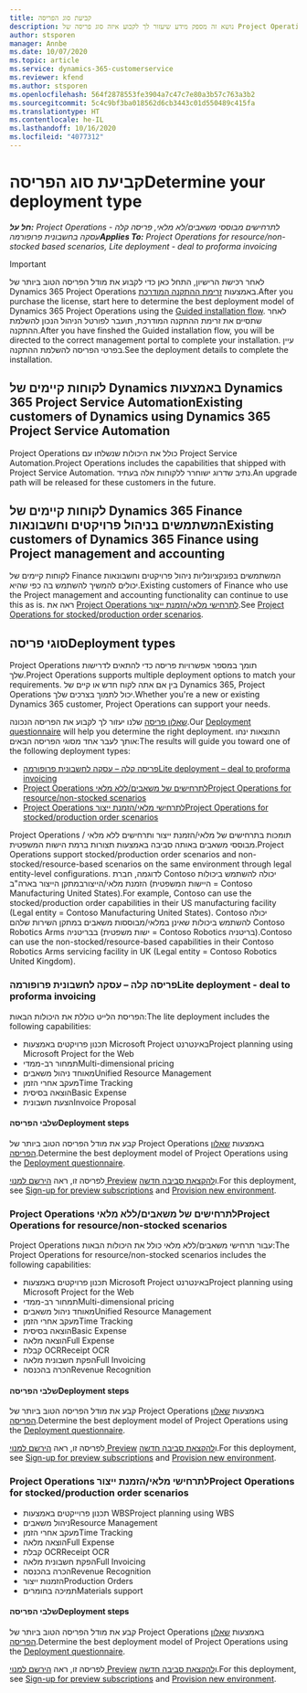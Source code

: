 ```yaml
---
title: קביעת סוג הפריסה
description: נושא זה מספק מידע שיעזור לך לקבוע איזה סוג פריסה של Project Operations מתאים לחברה שלך.
author: stsporen
manager: Annbe
ms.date: 10/07/2020
ms.topic: article
ms.service: dynamics-365-customerservice
ms.reviewer: kfend
ms.author: stsporen
ms.openlocfilehash: 564f2878553fe3904a7c47c7e80a3b57c763a3b2
ms.sourcegitcommit: 5c4c9bf3ba018562d6cb3443c01d550489c415fa
ms.translationtype: HT
ms.contentlocale: he-IL
ms.lasthandoff: 10/16/2020
ms.locfileid: "4077312"
---
```

# <a name="determine-your-deployment-type"></a><span data-ttu-id="1ad1e-103">קביעת סוג הפריסה</span><span class="sxs-lookup"><span data-stu-id="1ad1e-103">Determine your deployment type</span></span>

<span data-ttu-id="1ad1e-104">_**חל על:** Project Operations לתרחישים מבוססי משאבים/לא מלאי, פריסה קלה - עסקה בחשבונית פרופורמה_</span><span class="sxs-lookup"><span data-stu-id="1ad1e-104">_**Applies To:** Project Operations for resource/non-stocked based scenarios, Lite deployment - deal to proforma invoicing_</span></span>

> [!IMPORTANT]
> <span data-ttu-id="1ad1e-105">לאחר רכישת הרישיון, התחל כאן כדי לקבוע את מודל הפריסה הטוב ביותר של Dynamics 365 Project Operations באמצעות [זרימת ההתקנה המודרכת](https://aka.ms/provisionprojectoperations).</span><span class="sxs-lookup"><span data-stu-id="1ad1e-105">After you purchase the license, start here to determine the best deployment model of Dynamics 365 Project Operations using the [Guided installation flow](https://aka.ms/provisionprojectoperations).</span></span>
> <span data-ttu-id="1ad1e-106">לאחר שתסיים את זרימת ההתקנה המודרכת, תועבר לפורטל הניהול הנכון להשלמת ההתקנה.</span><span class="sxs-lookup"><span data-stu-id="1ad1e-106">After you have finshed the Guided installation flow, you will be directed to the correct management portal to complete your installation.</span></span> <span data-ttu-id="1ad1e-107">עיין בפרטי הפריסה להשלמת ההתקנה.</span><span class="sxs-lookup"><span data-stu-id="1ad1e-107">See the deployment details to complete the installation.</span></span>


## <a name="existing-customers-of-dynamics-using-dynamics-365-project-service-automation"></a><span data-ttu-id="1ad1e-108">לקוחות קיימים של Dynamics באמצעות Dynamics 365 Project Service Automation</span><span class="sxs-lookup"><span data-stu-id="1ad1e-108">Existing customers of Dynamics using Dynamics 365 Project Service Automation</span></span>
<span data-ttu-id="1ad1e-109">Project Operations כולל את היכולות שנשלחו עם Project Service Automation.</span><span class="sxs-lookup"><span data-stu-id="1ad1e-109">Project Operations includes the capabilities that shipped with Project Service Automation.</span></span> <span data-ttu-id="1ad1e-110">נתיב שדרוג ישוחרר ללקוחות אלה בעתיד.</span><span class="sxs-lookup"><span data-stu-id="1ad1e-110">An upgrade path will be released for these customers in the future.</span></span>

## <a name="existing-customers-of-dynamics-365-finance-using-project-management-and-accounting"></a><span data-ttu-id="1ad1e-111">לקוחות קיימים של Dynamics 365 Finance המשתמשים בניהול פרויקטים וחשבונאות</span><span class="sxs-lookup"><span data-stu-id="1ad1e-111">Existing customers of Dynamics 365 Finance using Project management and accounting</span></span> 

<span data-ttu-id="1ad1e-112">לקוחות קיימים של Finance המשתמשים בפונקציונליות ניהול פרויקטים וחשבונאות יכולים להמשיך להשתמש בה כפי שהיא.</span><span class="sxs-lookup"><span data-stu-id="1ad1e-112">Existing customers of Finance who use the Project management and accounting functionality can continue to use this as is.</span></span> <span data-ttu-id="1ad1e-113">ראה את [Project Operations לתרחישי מלאי/הזמנת ייצור](#pma).</span><span class="sxs-lookup"><span data-stu-id="1ad1e-113">See [Project Operations for stocked/production order scenarios](#pma).</span></span>


## <a name="deployment-types"></a><span data-ttu-id="1ad1e-114">סוגי פריסה</span><span class="sxs-lookup"><span data-stu-id="1ad1e-114">Deployment types</span></span>
<span data-ttu-id="1ad1e-115">Project Operations תומך במספר אפשרויות פריסה כדי להתאים לדרישות שלך.</span><span class="sxs-lookup"><span data-stu-id="1ad1e-115">Project Operations supports multiple deployment options to match your requirements.</span></span> <span data-ttu-id="1ad1e-116">בין אם אתה לקוח חדש או קיים של Dynamics 365, ‏Project Operations יכול לתמוך בצרכים שלך.</span><span class="sxs-lookup"><span data-stu-id="1ad1e-116">Whether you're a new or existing Dynamics 365 customer, Project Operations can support your needs.</span></span>

<span data-ttu-id="1ad1e-117">[שאלון פריסה](https://aka.ms/provisionprojectoperations) שלנו יעזור לך לקבוע את הפריסה הנכונה.</span><span class="sxs-lookup"><span data-stu-id="1ad1e-117">Our [Deployment questionnaire](https://aka.ms/provisionprojectoperations) will help you determine the right deployment.</span></span> <span data-ttu-id="1ad1e-118">התוצאות ינחו אותך לעבר אחד מסוגי הפריסה הבאים:</span><span class="sxs-lookup"><span data-stu-id="1ad1e-118">The results will guide you toward one of the following deployment types:</span></span>

- [<span data-ttu-id="1ad1e-119">פריסה קלה – עסקה לחשבונית פרופורמה</span><span class="sxs-lookup"><span data-stu-id="1ad1e-119">Lite deployment – deal to proforma invoicing</span></span>](#lite)
- [<span data-ttu-id="1ad1e-120">Project Operations לתרחישים של משאבים/ללא מלאי</span><span class="sxs-lookup"><span data-stu-id="1ad1e-120">Project Operations for resource/non-stocked scenarios</span></span>](#integrated)
- [<span data-ttu-id="1ad1e-121">Project Operations לתרחישי מלאי/הזמנת ייצור</span><span class="sxs-lookup"><span data-stu-id="1ad1e-121">Project Operations for stocked/production order scenarios</span></span>](#pma)

<span data-ttu-id="1ad1e-122">Project Operations תומכות בתרחישים של מלאי/הזמנת ייצור ותרחישים ללא מלאי / מבוססי משאבים באותה סביבה באמצעות תצורות ברמת הישות המשפטית.</span><span class="sxs-lookup"><span data-stu-id="1ad1e-122">Project Operations support stocked/production order scenarios and non-stocked/resource-based scenarios on the same environment through legal entity-level configurations.</span></span> <span data-ttu-id="1ad1e-123">לדוגמה, חברת Contoso יכולה להשתמש ביכולות הזמנת מלאי/הייצורבמתקן הייצור בארה"ב (היישות המשפטית = Contoso Manufacturing United States).</span><span class="sxs-lookup"><span data-stu-id="1ad1e-123">For example, Contoso can use the stocked/production order capabilities in their US manufacturing facility (Legal entity = Contoso Manufacturing United States).</span></span> <span data-ttu-id="1ad1e-124">Contoso יכולה להשתמש ביכולות שאינן במלאי/מבוססות משאבים במתקן השירות שלהם Contoso Robotics Arms בבריטניה (ישות משפטית = Contoso Robotics בריטניה).</span><span class="sxs-lookup"><span data-stu-id="1ad1e-124">Contoso can use the non-stocked/resource-based capabilities in their Contoso Robotics Arms servicing facility in UK (Legal entity = Contoso Robotics United Kingdom).</span></span>

### <a name="lite-deployment---deal-to-proforma-invoicing"></a><a  name="lite"></a><span data-ttu-id="1ad1e-125">פריסה קלה – עסקה לחשבונית פרופורמה</span><span class="sxs-lookup"><span data-stu-id="1ad1e-125">Lite deployment - deal to proforma invoicing</span></span>

<span data-ttu-id="1ad1e-126">הפריסת הלייט כוללת את היכולות הבאות:</span><span class="sxs-lookup"><span data-stu-id="1ad1e-126">The lite deployment includes the following capabilities:</span></span>

- <span data-ttu-id="1ad1e-127">תכנון פרויקטים באמצעות Microsoft Project באינטרנט</span><span class="sxs-lookup"><span data-stu-id="1ad1e-127">Project planning using Microsoft Project for the Web</span></span>
- <span data-ttu-id="1ad1e-128">תמחור רב-ממדי</span><span class="sxs-lookup"><span data-stu-id="1ad1e-128">Multi-dimensional pricing</span></span>
- <span data-ttu-id="1ad1e-129">מאוחד ניהול משאבים</span><span class="sxs-lookup"><span data-stu-id="1ad1e-129">Unified Resource Management</span></span>
- <span data-ttu-id="1ad1e-130">מעקב אחרי הזמן</span><span class="sxs-lookup"><span data-stu-id="1ad1e-130">Time Tracking</span></span>
- <span data-ttu-id="1ad1e-131">הוצאה בסיסית</span><span class="sxs-lookup"><span data-stu-id="1ad1e-131">Basic Expense</span></span>
- <span data-ttu-id="1ad1e-132">הצעת חשבונית</span><span class="sxs-lookup"><span data-stu-id="1ad1e-132">Invoice Proposal</span></span>

#### <a name="deployment-steps"></a><span data-ttu-id="1ad1e-133">שלבי הפריסה</span><span class="sxs-lookup"><span data-stu-id="1ad1e-133">Deployment steps</span></span>
<span data-ttu-id="1ad1e-134">קבע את מודל הפריסה הטוב ביותר של Project Operations באמצעות [שאלון הפריסה](https://aka.ms/provisionprojectoperations).</span><span class="sxs-lookup"><span data-stu-id="1ad1e-134">Determine the best deployment model of Project Operations using the [Deployment questionnaire](https://aka.ms/provisionprojectoperations).</span></span>

<span data-ttu-id="1ad1e-135">לפריסה זו, ראה [הירשם למנוי Preview](lite-preview-subscription-sign-up.md) ו[להקצאת סביבה חדשה](lite-deployment.md).</span><span class="sxs-lookup"><span data-stu-id="1ad1e-135">For this deployment, see [Sign-up for preview subscriptions](lite-preview-subscription-sign-up.md) and [Provision new environment](lite-deployment.md).</span></span> 


### <a name="project-operations-for-resourcenon-stocked-scenarios"></a><a name="integrated"></a><span data-ttu-id="1ad1e-136">Project Operations לתרחישים של משאבים/ללא מלאי</span><span class="sxs-lookup"><span data-stu-id="1ad1e-136">Project Operations for resource/non-stocked scenarios</span></span>
<span data-ttu-id="1ad1e-137">Project Operations עבור תרחישי משאבים/ללא מלאי כולל את היכולות הבאות:</span><span class="sxs-lookup"><span data-stu-id="1ad1e-137">The Project Operations for resource/non-stocked scenarios includes the following capabilities:</span></span>
  
- <span data-ttu-id="1ad1e-138">תכנון פרויקטים באמצעות Microsoft Project באינטרנט</span><span class="sxs-lookup"><span data-stu-id="1ad1e-138">Project planning using Microsoft Project for the Web</span></span>
- <span data-ttu-id="1ad1e-139">תמחור רב-ממדי</span><span class="sxs-lookup"><span data-stu-id="1ad1e-139">Multi-dimensional pricing</span></span>
- <span data-ttu-id="1ad1e-140">מאוחד ניהול משאבים</span><span class="sxs-lookup"><span data-stu-id="1ad1e-140">Unified Resource Management</span></span>
- <span data-ttu-id="1ad1e-141">מעקב אחרי הזמן</span><span class="sxs-lookup"><span data-stu-id="1ad1e-141">Time Tracking</span></span>
- <span data-ttu-id="1ad1e-142">הוצאה בסיסית</span><span class="sxs-lookup"><span data-stu-id="1ad1e-142">Basic Expense</span></span>
- <span data-ttu-id="1ad1e-143">הוצאה מלאה</span><span class="sxs-lookup"><span data-stu-id="1ad1e-143">Full Expense</span></span>
- <span data-ttu-id="1ad1e-144">קבלת OCR</span><span class="sxs-lookup"><span data-stu-id="1ad1e-144">Receipt OCR</span></span>
- <span data-ttu-id="1ad1e-145">הפקת חשבונית מלאה</span><span class="sxs-lookup"><span data-stu-id="1ad1e-145">Full Invoicing</span></span>
- <span data-ttu-id="1ad1e-146">הכרה בהכנסה</span><span class="sxs-lookup"><span data-stu-id="1ad1e-146">Revenue Recognition</span></span>

#### <a name="deployment-steps"></a><span data-ttu-id="1ad1e-147">שלבי הפריסה</span><span class="sxs-lookup"><span data-stu-id="1ad1e-147">Deployment steps</span></span>
<span data-ttu-id="1ad1e-148">קבע את מודל הפריסה הטוב ביותר של Project Operations באמצעות [שאלון הפריסה](https://aka.ms/provisionprojectoperations).</span><span class="sxs-lookup"><span data-stu-id="1ad1e-148">Determine the best deployment model of Project Operations using the [Deployment questionnaire](https://aka.ms/provisionprojectoperations).</span></span>

<span data-ttu-id="1ad1e-149">לפריסה זו, ראה [הירשם למנוי Preview](resource-sign-up-preview-subscription.md) ו[להקצאת סביבה חדשה](resource-provision-new-environment.md).</span><span class="sxs-lookup"><span data-stu-id="1ad1e-149">For this deployment, see [Sign-up for preview subscriptions](resource-sign-up-preview-subscription.md) and [Provision new environment](resource-provision-new-environment.md).</span></span> 


### <a name="project-operations-for-stockedproduction-order-scenarios"></a><a name="pma"></a><span data-ttu-id="1ad1e-150">Project Operations לתרחישי מלאי/הזמנת ייצור</span><span class="sxs-lookup"><span data-stu-id="1ad1e-150">Project Operations for stocked/production order scenarios</span></span>

- <span data-ttu-id="1ad1e-151">תכנון פרוייקטים באמצעות WBS</span><span class="sxs-lookup"><span data-stu-id="1ad1e-151">Project planning using WBS</span></span>
- <span data-ttu-id="1ad1e-152">ניהול משאבים</span><span class="sxs-lookup"><span data-stu-id="1ad1e-152">Resource Management</span></span>
- <span data-ttu-id="1ad1e-153">מעקב אחרי הזמן</span><span class="sxs-lookup"><span data-stu-id="1ad1e-153">Time Tracking</span></span>
- <span data-ttu-id="1ad1e-154">הוצאה מלאה</span><span class="sxs-lookup"><span data-stu-id="1ad1e-154">Full Expense</span></span>
- <span data-ttu-id="1ad1e-155">קבלת OCR</span><span class="sxs-lookup"><span data-stu-id="1ad1e-155">Receipt OCR</span></span>
- <span data-ttu-id="1ad1e-156">הפקת חשבונית מלאה</span><span class="sxs-lookup"><span data-stu-id="1ad1e-156">Full Invoicing</span></span>
- <span data-ttu-id="1ad1e-157">הכרה בהכנסה</span><span class="sxs-lookup"><span data-stu-id="1ad1e-157">Revenue Recognition</span></span>
- <span data-ttu-id="1ad1e-158">הזמנות ייצור</span><span class="sxs-lookup"><span data-stu-id="1ad1e-158">Production Orders</span></span>
- <span data-ttu-id="1ad1e-159">תמיכה בחומרים</span><span class="sxs-lookup"><span data-stu-id="1ad1e-159">Materials support</span></span>

#### <a name="deployment-steps"></a><span data-ttu-id="1ad1e-160">שלבי הפריסה</span><span class="sxs-lookup"><span data-stu-id="1ad1e-160">Deployment steps</span></span>
<span data-ttu-id="1ad1e-161">קבע את מודל הפריסה הטוב ביותר של Project Operations באמצעות [שאלון הפריסה](https://aka.ms/provisionprojectoperations).</span><span class="sxs-lookup"><span data-stu-id="1ad1e-161">Determine the best deployment model of Project Operations using the [Deployment questionnaire](https://aka.ms/provisionprojectoperations).</span></span>

<span data-ttu-id="1ad1e-162">לפריסה זו, ראה [הירשם למנוי Preview](https://docs.microsoft.com/dynamics365/fin-ops-core/dev-itpro/dev-tools/sign-up-preview-subscription?toc=/dynamics365/finance/toc.json) ו[להקצאת סביבה חדשה](https://docs.microsoft.com/dynamics365/fin-ops-core/dev-itpro/deployment/deploy-demo-environment?toc=/dynamics365/finance/toc.json).</span><span class="sxs-lookup"><span data-stu-id="1ad1e-162">For this deployment, see [Sign-up for preview subscriptions](https://docs.microsoft.com/dynamics365/fin-ops-core/dev-itpro/dev-tools/sign-up-preview-subscription?toc=/dynamics365/finance/toc.json) and [Provision new environment](https://docs.microsoft.com/dynamics365/fin-ops-core/dev-itpro/deployment/deploy-demo-environment?toc=/dynamics365/finance/toc.json).</span></span> 

